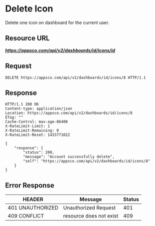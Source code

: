 # Delete Icon

Delete one icon on dashboard for the current user.

## Resource URL

___https://appsco.com/api/v2/dashboards/id/icons/id___

## Request

```.http
DELETE https://appsco.com/api/v2/dashboards/id/icons/8 HTTP/1.1
```

## Response

```.http
HTTP/1.1 200 OK
Content-type: application/json
Location: https://appsco.com/api/v2/dashboards/id/icons/8
ETag: ""
Cache-Control: max-age-86400
X-RateLimit-Limit: 1
X-RateLimit-Remaining: 0
X-RateLimit-Reset: 1433771022

{
    "response": {
        "status": 200,
        "message": "Account successfully delete",
        "self": "https://appsco.com/api/v2/dashboards/id/icons/8"
    }
}

```
## Error Response

|HEADER                         |Message                        |Status         |
|-------------------------------|-------------------------------|---------------|
|401 UNAUTHORIZED               |Unauthorized Request           |401            |
|409 CONFLICT                   |resource does not exist        |409            |